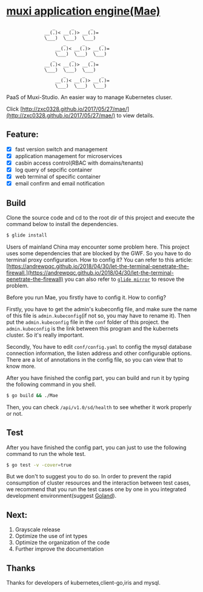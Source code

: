 # [muxi application engine(Mae)](https://github.com/muxiyun/Mae/tree/master)

```
                 _      _      _
              __(.)< __(.)> __(.)=
              \___)  \___)  \___)
                     _      _      _
                  __(.)< __(.)> __(.)=
                  \___)  \___)  \___)
                 _      _      _
              __(.)< __(.)> __(.)=
              \___)  \___)  \___)
                     _      _      _
                  __(.)< __(.)> __(.)=
                  \___)  \___)  \___)

```

PaaS of Muxi-Studio. An easier way to manage Kubernetes cluser.

Click [http://zxc0328.github.io/2017/05/27/mae/](http://zxc0328.github.io/2017/05/27/mae/) to view details.


## Feature:
- [x] fast version switch and management
- [x] application management for microservices
- [x] casbin access control(RBAC with domains/tenants)
- [x] log query of sepcific container
- [x] web terminal of specific container
- [x] email confirm and email notification

## Build
Clone the source code and cd to the root dir of this project and execute the command below to install the dependencies.
``` bash
$ glide install
```
Users of mainland China may encounter some problem here. This project uses some dependencies that are blocked by the GWF. So you have to do terminal proxy configuration. How to config it? You can refer to this article:[https://andrewpqc.github.io/2018/04/30/let-the-terminal-penetrate-the-firewall.](https://andrewpqc.github.io/2018/04/30/let-the-terminal-penetrate-the-firewall)
you can also refer to [`glide mirror`](https://glide.readthedocs.io/en/latest/commands/#glide-mirror) to resove the problem.

Before you run Mae, you firstly have to config it. How to config? 

Firstly, you have to get the admin's kubeconfig file, and make sure the name of this file is `admin.kubeconfig`(if not so, you may have to rename it). Then put the `admin.kubeconfig` file in the `conf` folder of this project. the `admin.kubeconfig` is the link between this program and the kubernets cluster. So it's really important.

Secondly, You have to edit `conf/config.yaml` to config the mysql database connection information, the listen address and other configurable options. There are a lot of annotations in the config file, so you can view that to know more.

After you have finished the config part, you can build and run it by typing the following command in you shell.
``` bash
$ go build && ./Mae
```
Then, you can check `/api/v1.0/sd/health` to see whether it work properly or not.

## Test
After you have finished the config part, you can just to use the following command to run the whole test.
``` bash
$ go test -v -cover=true
```
But we don't to suggest you to do so. In order to prevent the rapid consumption of cluster resources and the interaction between test cases, we recommend that you run the test cases one by one in you integrated development environment(suggest [Goland](https://www.jetbrains.com/go/)).

## Next:

1. Grayscale release
2. Optimize the use of int types
3. Optimize the organization of the code
4. Further improve the documentation

## Thanks
Thanks for developers of kubernetes,client-go,iris and mysql.